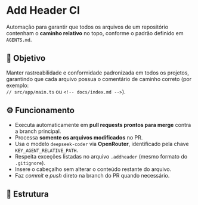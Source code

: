 <!-- README.md -->

# Add Header CI

Automação para garantir que todos os arquivos de um repositório contenham o **caminho relativo** no topo, conforme o padrão definido em `AGENTS.md`.

## 🎯 Objetivo

Manter rastreabilidade e conformidade padronizada em todos os projetos, garantindo que cada arquivo possua o comentário de caminho correto (por exemplo:  
`// src/app/main.ts` ou `<!-- docs/index.md -->`).

## ⚙️ Funcionamento

- Executa automaticamente em **pull requests prontos para merge** contra a branch principal.  
- Processa **somente os arquivos modificados** no PR.  
- Usa o modelo `deepseek-coder` via **OpenRouter**, identificado pela chave `KEY_AGENT_RELATIVE_PATH`.  
- Respeita exceções listadas no arquivo `.addheader` (mesmo formato do `.gitignore`).  
- Insere o cabeçalho sem alterar o conteúdo restante do arquivo.  
- Faz *commit* e *push* direto na branch do PR quando necessário.

## 🧩 Estrutura
